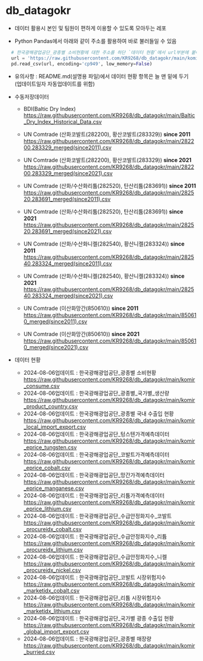 # db_datagokr

* 데이터 활용시 본인 및 팀원이 편하게 이용할 수 있도록 모아두는 레포

* Python Pandas에서 아래와 같이 주소를 활용하여 바로 불러들일 수 있음
```python
  # 한국광해광업공단_광종별 소비현황에 대한 주소를 하단 `데이터 현황`에서 url부분에 붙여넣기
  url = 'https://raw.githubusercontent.com/KR9268/db_datagokr/main/komir_consume.csv'
  pd.read_csv(url, encoding='cp949', low_memory=False)
```

* 유의사항 : README.md(설명용 파일)에서 데이터 현황 항목은 늘 맨 밑에 두기 
  (업데이트일자 자동업데이트를 위함)

* 수동저장데이터
  * BDI(Baltic Dry Index)
https://raw.githubusercontent.com/KR9268/db_datagokr/main/Baltic_Dry_Index_Historical_Data.csv

  * UN Comtrade (산화코발트(282200), 황산코발트(283329)) **since 2011**
https://raw.githubusercontent.com/KR9268/db_datagokr/main/282200,283329_merged(since2011).csv
  * UN Comtrade (산화코발트(282200), 황산코발트(283329)) **since 2021**
https://raw.githubusercontent.com/KR9268/db_datagokr/main/282200,283329_merged(since2021).csv

  * UN Comtrade (산화/수산화리튬(282520), 탄산리튬(283691)) **since 2011**
https://raw.githubusercontent.com/KR9268/db_datagokr/main/282520,283691_merged(since2011).csv
  * UN Comtrade (산화/수산화리튬(282520), 탄산리튬(283691)) **since 2021**
https://raw.githubusercontent.com/KR9268/db_datagokr/main/282520,283691_merged(since2021).csv

  * UN Comtrade (산화/수산화니켈(282540), 황산니켈(283324)) **since 2011**
https://raw.githubusercontent.com/KR9268/db_datagokr/main/282540,283324_merged(since2011).csv
  * UN Comtrade (산화/수산화니켈(282540), 황산니켈(283324)) **since 2021**
https://raw.githubusercontent.com/KR9268/db_datagokr/main/282540,283324_merged(since2021).csv

  * UN Comtrade (이산화망간(850610)) **since 2011**
https://raw.githubusercontent.com/KR9268/db_datagokr/main/850610_merged(since2011).csv
  * UN Comtrade (이산화망간(850610)) **since 2021**
https://raw.githubusercontent.com/KR9268/db_datagokr/main/850610_merged(since2021).csv


* 데이터 현황

  *  2024-08-06업데이트 : 한국광해광업공단_광종별 소비현황
https://raw.githubusercontent.com/KR9268/db_datagokr/main/komir_consume.csv
  *  2024-08-06업데이트 : 한국광해광업공단_광종별_국가별_생산량
https://raw.githubusercontent.com/KR9268/db_datagokr/main/komir_product_country.csv
  *  2024-08-06업데이트 : 한국광해광업공단_광종별 국내 수출입 현황
https://raw.githubusercontent.com/KR9268/db_datagokr/main/komir_local_import_export.csv
  *  2024-08-06업데이트 : 한국광해광업공단_텅스텐가격예측데이터
https://raw.githubusercontent.com/KR9268/db_datagokr/main/komir_eprice_tungsten.csv
  *  2024-08-06업데이트 : 한국광해광업공단_코발트가격예측데이터
https://raw.githubusercontent.com/KR9268/db_datagokr/main/komir_eprice_cobalt.csv
  *  2024-08-06업데이트 : 한국광해광업공단_망간가격예측데이터
https://raw.githubusercontent.com/KR9268/db_datagokr/main/komir_eprice_manganese.csv
  *  2024-08-06업데이트 : 한국광해광업공단_리튬가격예측데이터
https://raw.githubusercontent.com/KR9268/db_datagokr/main/komir_eprice_lithium.csv
  *  2024-08-06업데이트 : 한국광해광업공단_수급안정화지수_코발트
https://raw.githubusercontent.com/KR9268/db_datagokr/main/komir_procureidx_cobalt.csv
  *  2024-08-06업데이트 : 한국광해광업공단_수급안정화지수_리튬 
https://raw.githubusercontent.com/KR9268/db_datagokr/main/komir_procureidx_lithium.csv
  *  2024-08-06업데이트 : 한국광해광업공단_수급안정화지수_니켈
https://raw.githubusercontent.com/KR9268/db_datagokr/main/komir_procureidx_nickel.csv
  *  2024-08-06업데이트 : 한국광해광업공단_코발트 시장위험지수
https://raw.githubusercontent.com/KR9268/db_datagokr/main/komir_marketidx_cobalt.csv
  *  2024-08-06업데이트 : 한국광해광업공단_리튬 시장위험지수
https://raw.githubusercontent.com/KR9268/db_datagokr/main/komir_marketidx_lithium.csv
  *  2024-08-06업데이트 : 한국광해광업공단_국가별 광종 수출입 현황
https://raw.githubusercontent.com/KR9268/db_datagokr/main/komir_global_import_export.csv
  *  2024-08-06업데이트 : 한국광해광업공단_광종별 매장량
https://raw.githubusercontent.com/KR9268/db_datagokr/main/komir_burried.csv
